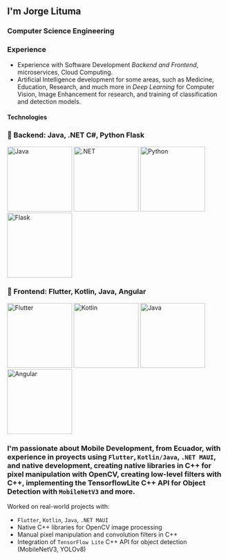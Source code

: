 ## I'm Jorge Lituma

### Computer Science Engineering

### Experience
- Experience with Software Development *Backend and Frontend*, microservices, Cloud Computing.
- Artificial Intelligence development for some areas, such as Medicine, Education, Research, and much more in *Deep Learning* for Computer Vision, Image Enhancement for research, and training of classification and detection models.

#### Technologies
### 🧠 Backend: Java, .NET C#, Python Flask  
<p> 
  <img src="https://encrypted-tbn0.gstatic.com/images?q=tbn:ANd9GcRGakkUEbXyfann4M16v9CV-sTa915cUOdh9g&s" alt="Java" height="150"/>
  <img src="https://geekstorming.wordpress.com/wp-content/uploads/2019/12/7e49c-1mfohvi5b1xzkytxiaky7pq.png" alt=".NET" height="150"/>
  <img src="https://images.ctfassets.net/em6l9zw4tzag/oVfiswjNH7DuCb7qGEBPK/b391db3a1d0d3290b96ce7f6aacb32b0/python.png" alt="Python" height="150"/>
  <img src="https://img.shields.io/badge/Flask-000000?style=for-the-badge&logo=flask&logoColor=white" alt="Flask" height="150"/>
</p>

### 🎨 Frontend: Flutter, Kotlin, Java, Angular
<p> 
  <img src="https://cdn.prod.website-files.com/5ee12d8d7f840543bde883de/5ef3a1148ac97166a06253c1_flutter-logo-white-inset.svg" alt="Flutter" height="150"/>
  <img src="https://cdn-images-1.medium.com/max/480/1*jA64NTovT-efZ96tcq-X5g.png" alt="Kotlin" height="150"/>
  <img src="https://www.muylinux.com/wp-content/uploads/2022/03/java.png" alt="Java" height="150"/>
  <img src="https://encrypted-tbn0.gstatic.com/images?q=tbn:ANd9GcRGakkUEbXyfann4M16v9CV-sTa915cUOdh9g&s" alt="Angular" height="150"/>
</p>

<!--### Proyects
- [Mobile Development with native libs C++]()
- [Alzheimer's Detection Model with published Article]()-->


### I'm passionate about Mobile Development, from Ecuador, with experience in proyects using `Flutter`, `Kotlin/Java`, `.NET MAUI`, and native development, creating native libraries in C++ for pixel manipulation with OpenCV, creating low-level filters with C++, implementing the TensorflowLite C++ API for Object Detection with `MobileNetV3` and more.

Worked on real-world projects with:
- `Flutter`, `Kotlin`, `Java`, `.NET MAUI`
- Native C++ libraries for OpenCV image processing
- Manual pixel manipulation and convolution filters in C++
- Integration of `TensorFlow Lite` C++ API for object detection (MobileNetV3, YOLOv8)
